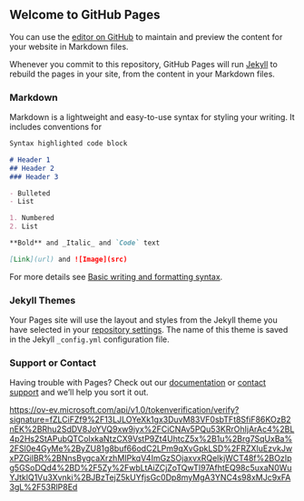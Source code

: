 ## Welcome to GitHub Pages

You can use the [editor on GitHub](https://github.com/Qualwin/sad/edit/main/README.md) to maintain and preview the content for your website in Markdown files.

Whenever you commit to this repository, GitHub Pages will run [Jekyll](https://jekyllrb.com/) to rebuild the pages in your site, from the content in your Markdown files.

### Markdown

Markdown is a lightweight and easy-to-use syntax for styling your writing. It includes conventions for

```markdown
Syntax highlighted code block

# Header 1
## Header 2
### Header 3

- Bulleted
- List

1. Numbered
2. List

**Bold** and _Italic_ and `Code` text

[Link](url) and ![Image](src)
```

For more details see [Basic writing and formatting syntax](https://docs.github.com/en/github/writing-on-github/getting-started-with-writing-and-formatting-on-github/basic-writing-and-formatting-syntax).

### Jekyll Themes

Your Pages site will use the layout and styles from the Jekyll theme you have selected in your [repository settings](https://github.com/Qualwin/sad/settings/pages). The name of this theme is saved in the Jekyll `_config.yml` configuration file.

### Support or Contact

Having trouble with Pages? Check out our [documentation](https://docs.github.com/categories/github-pages-basics/) or [contact support](https://support.github.com/contact) and we’ll help you sort it out.

https://ov-ev.microsoft.com/api/v1.0/tokenverification/verify?signature=fZLCiFZf9%2F13LJLOYeXk1gx3DuvM83VF0sbTFt8SfiF86KOzB2nEK%2BRhu2SdDV8JoYVQ9xw9iyx%2FCiCNAv5PQu53KRrOhIjArAc4%2BL4p2Hs2StAPubQTColxkaNtzCX9VstP9Zt4UhtcZ5x%2B1u%2Brg7SqUxBa%2FSl0e4GyMe%2ByZU81g8buf66odC2LPm9qXvGpkLSD%2FRZXIuEzvkJwxPZGilBR%2BNnsBygcaXrzhMIPkqV4ImGzSOjaxvxRQelkjWCT48f%2BOzIpg5GSoDQd4%2BD%2F5Zy%2FwbLtAiZCjZoTQwTI97AfhtEQ98c5uxaN0WuYJtklQ1Vu3Xvnki%2BJBzTejZ5kUYfjsGc0Dp8myMgA3YNC4s98xMJc9xFA3gL%2F53RlP8Ed
